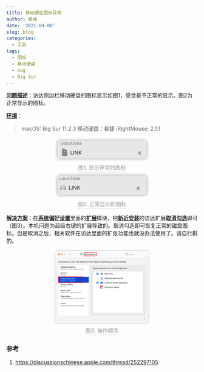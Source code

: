 ```yaml
---
title: 移动硬盘图标异常
author: 桑峰
date: '2021-04-08'
slug: blog
categories:
  - 工具
tags:
  - 图标
  - 移动硬盘
  - bug
  - Big Sur
---
```


<u>**问题描述**</u>：访达侧边栏移动硬盘的图标显示如图1，感觉是不正常的显示。图2为正常显示的图标。

<u>**环境**</u>：

> macOS: Big Sur 11.2.3
> 移动硬盘：希捷
> iRightMouse: 2.1.1

<center>
    <img style="width:50%;" 
    src="index.assets/image-20210408131532558.png">
    <br>
    <div style="color:orange; border-bottom: 1px solid #d9d9d9;
    display: inline-block;
    color: #999;
    padding: 2px;">图1. 显示异常的图标</div>
</center>

<center>
    <img style="width:50%;" 
    src="index.assets/image-20210408131838865.png">
    <br>
    <div style="color:orange; border-bottom: 1px solid #d9d9d9;
    display: inline-block;
    color: #999;
    padding: 2px;">图2. 正常显示的图标</div>
</center>


<u>**解决方案**</u>：在<u>**系统偏好设置**</u>里面的<u>**扩展**</u>模块，把<u>**新近安装**</u>的访达扩展<u>**取消勾选**</u>即可（图3）。本机问题为超级右键的扩展导致的。取消勾选即可恢复正常的磁盘图标。但是取消之后，相关软件在访达里面的扩张功能也就没办法使用了。请自行斟酌。

<center>
    <img style="width:50%;" 
    src="index.assets/image-20210408131635329.png">
    <br>
    <div style="color:orange; border-bottom: 1px solid #d9d9d9;
    display: inline-block;
    color: #999;
    padding: 2px;">图3. 操作顺序</div>
</center>


### 参考

1. https://discussionschinese.apple.com/thread/252297105

